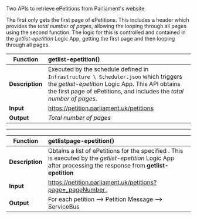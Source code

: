 Two APIs to retrieve ePetitions from Parliament's website.

The first only gets the first page of ePetitions.  This includes a header which provides the _total number of
pages_, allowing the looping through all pages using the second function.  The logic for this is
controlled and contained in the *getlist-epetition* Logic App, getting the first page and then looping through
all pages.


| **Function**    | getlist-epetition()                                                          |
|-----------------|:-----------------------------------------------------------------------------|
| **Description** | Executed by the schedule defined in `Infrastructure \ Scheduler.json` which triggers the *getlist-epetition* Logic App.  This API obtains the first page of ePetitions, and includes the _total number of pages_.   |
| **Input**       | https://petition.parliament.uk/petitions                                     |
| **Output**      | _Total number of pages_                                                      |

---

| **Function**     | getlistpage-epetition(<page>)                                           |
|------------------|:------------------------------------------------------------------------|
| **Description**  | Obtains a list of ePetitions for the specified <page>.  This is executed by the *getlist-epetition* Logic App after processing the response from **getlist-epetition** |
| **Input**        | https://petition.parliament.uk/petitions?page=_pageNumber_                    |
| **Output**       | For each petition --> Petition Message --> ServiceBus                   |
